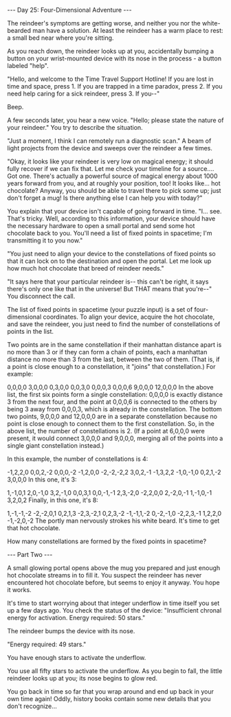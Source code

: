 --- Day 25: Four-Dimensional Adventure ---

The reindeer's symptoms are getting worse, and neither you nor the white-bearded man have a solution. At least the reindeer has a warm place to rest: a small bed near where you're sitting.

As you reach down, the reindeer looks up at you, accidentally bumping a button on your wrist-mounted device with its nose in the process - a button labeled "help".

"Hello, and welcome to the Time Travel Support Hotline! If you are lost in time and space, press 1. If you are trapped in a time paradox, press 2. If you need help caring for a sick reindeer, press 3. If you--"

Beep.

A few seconds later, you hear a new voice. "Hello; please state the nature of your reindeer." You try to describe the situation.

"Just a moment, I think I can remotely run a diagnostic scan." A beam of light projects from the device and sweeps over the reindeer a few times.

"Okay, it looks like your reindeer is very low on magical energy; it should fully recover if we can fix that. Let me check your timeline for a source.... Got one. There's actually a powerful source of magical energy about 1000 years forward from you, and at roughly your position, too! It looks like... hot chocolate? Anyway, you should be able to travel there to pick some up; just don't forget a mug! Is there anything else I can help you with today?"

You explain that your device isn't capable of going forward in time. "I... see. That's tricky. Well, according to this information, your device should have the necessary hardware to open a small portal and send some hot chocolate back to you. You'll need a list of fixed points in spacetime; I'm transmitting it to you now."

"You just need to align your device to the constellations of fixed points so that it can lock on to the destination and open the portal. Let me look up how much hot chocolate that breed of reindeer needs."

"It says here that your particular reindeer is-- this can't be right, it says there's only one like that in the universe! But THAT means that you're--" You disconnect the call.

The list of fixed points in spacetime (your puzzle input) is a set of four-dimensional coordinates. To align your device, acquire the hot chocolate, and save the reindeer, you just need to find the number of constellations of points in the list.

Two points are in the same constellation if their manhattan distance apart is no more than 3 or if they can form a chain of points, each a manhattan distance no more than 3 from the last, between the two of them. (That is, if a point is close enough to a constellation, it "joins" that constellation.) For example:

 0,0,0,0
 3,0,0,0
 0,3,0,0
 0,0,3,0
 0,0,0,3
 0,0,0,6
 9,0,0,0
12,0,0,0
In the above list, the first six points form a single constellation: 0,0,0,0 is exactly distance 3 from the next four, and the point at 0,0,0,6 is connected to the others by being 3 away from 0,0,0,3, which is already in the constellation. The bottom two points, 9,0,0,0 and 12,0,0,0 are in a separate constellation because no point is close enough to connect them to the first constellation. So, in the above list, the number of constellations is 2. (If a point at 6,0,0,0 were present, it would connect 3,0,0,0 and 9,0,0,0, merging all of the points into a single giant constellation instead.)

In this example, the number of constellations is 4:

-1,2,2,0
0,0,2,-2
0,0,0,-2
-1,2,0,0
-2,-2,-2,2
3,0,2,-1
-1,3,2,2
-1,0,-1,0
0,2,1,-2
3,0,0,0
In this one, it's 3:

1,-1,0,1
2,0,-1,0
3,2,-1,0
0,0,3,1
0,0,-1,-1
2,3,-2,0
-2,2,0,0
2,-2,0,-1
1,-1,0,-1
3,2,0,2
Finally, in this one, it's 8:

1,-1,-1,-2
-2,-2,0,1
0,2,1,3
-2,3,-2,1
0,2,3,-2
-1,-1,1,-2
0,-2,-1,0
-2,2,3,-1
1,2,2,0
-1,-2,0,-2
The portly man nervously strokes his white beard. It's time to get that hot chocolate.

How many constellations are formed by the fixed points in spacetime?

--- Part Two ---

A small glowing portal opens above the mug you prepared and just enough hot chocolate streams in to fill it. You suspect the reindeer has never encountered hot chocolate before, but seems to enjoy it anyway. You hope it works.

It's time to start worrying about that integer underflow in time itself you set up a few days ago. You check the status of the device: "Insufficient chronal energy for activation. Energy required: 50 stars."

The reindeer bumps the device with its nose.

"Energy required: 49 stars."

You have enough stars to activate the underflow.

You use all fifty stars to activate the underflow. As you begin to fall, the little reindeer looks up at you; its nose begins to glow red.

You go back in time so far that you wrap around and end up back in your own time again! Oddly, history books contain some new details that you don't recognize...
